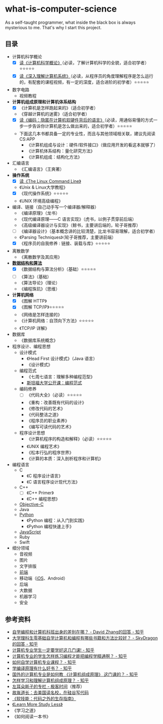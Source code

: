 # what-is-computer-science
As a self-taught programmer, what inside the black box is always mysterious to me. That's why I start this project. 

## 目录
- 计算机科学概论
  - [x] [读《计算机科学概论》](https://github.com/ShannonChenCHN/what-is-computer-science/blob/master/posts/%E8%AF%BB%E3%80%8A%E8%AE%A1%E7%AE%97%E6%9C%BA%E7%A7%91%E5%AD%A6%E6%A6%82%E8%AE%BA%E3%80%8B.md)（必读，了解计算机科学的全貌，适合初学者）⭐️⭐️⭐️⭐️⭐️
  - [x] [读《深入理解计算机系统》](https://github.com/ShannonChenCHN/what-is-computer-science/blob/master/posts/%E8%AF%BB%E3%80%8A%E6%B7%B1%E5%85%A5%E7%90%86%E8%A7%A3%E8%AE%A1%E7%AE%97%E6%9C%BA%E7%B3%BB%E7%BB%9F%E3%80%8B_01.md)（必读，从程序员的角度理解程序是怎么运行的，有配套的课程视频，有一定的深度，适合进阶的初学者）⭐️⭐️⭐️⭐️⭐️
- 数字电路
  - 视频教程
- **计算机组成原理和计算机体系结构**
  - [x] 《计算机是怎样跑起来的》（适合初学者）
  - 《穿越计算机的迷雾》（适合初学者）
  - [x] [读《编码：隐匿在计算机软硬件背后的语言》](https://github.com/ShannonChenCHN/what-is-computer-science/blob/master/posts/%E8%AF%BB%E3%80%8A%E7%BC%96%E7%A0%81%EF%BC%9A%E9%9A%90%E5%8C%BF%E5%9C%A8%E8%AE%A1%E7%AE%97%E6%9C%BA%E8%BD%AF%E7%A1%AC%E4%BB%B6%E8%83%8C%E5%90%8E%E7%9A%84%E8%AF%AD%E8%A8%80%E3%80%8B.md)（必读，用通俗易懂的方式一步一步告诉你计算机是怎么做出来的，适合初学者）⭐️⭐️⭐️⭐️⭐️
  - 下面这几本书都具备一定的专业性，而且与其他领域相关联，建议先阅读 CS:APP
    - 《计算机组成与设计：硬件/软件接口》（做应用开发的看这本就够了）
    - 《计算机体系结构：量化研究方法》
    - 《计算机组成：结构化方法》
- 汇编语言
  - 《汇编语言》（王爽著）
- **操作系统**
  - [x] [读《The Linux Command Line》](https://github.com/ShannonChenCHN/what-is-computer-science/blob/master/posts/The-Linux-Command-Line.md)
  - 《Unix & Linux大学教程》
  - [x] 《现代操作系统》⭐️⭐️⭐️⭐️⭐️
  - 《UNIX 环境高级编程》
- 编译、链接（自己动手写一个编译器/解释器）
  - 《编译原理》（龙书）
  - 《现代编译原理——C 语言实现》（虎书，以例子贯穿前后端）
  - 《高级编译器设计与实现》（鲸书，主要讲后端的，轮子哥推荐）
  - [ ] 《编译器设计》（基本概念讲的比较清楚，比龙书容易理解，适合初学者）
  - 《Parsing Techniques》（轮子哥推荐，主要讲前端）
  - [x] 《程序员的自我修养 : 链接、装载与库》⭐️⭐️⭐️⭐️⭐️
- 离散数学
  - 《离散数学及其应用》
- **[数据结构和算法](https://github.com/ShannonChenCHN/algorithm-and-data-structure)**
  - [x] 《数据结构与算法分析》（基础）⭐️⭐️⭐️⭐️⭐️
  - [ ] 《算法》（基础）
  - 《算法导论》（理论）
  - 《编程珠玑》（思维）
- **计算机网络**
  - [x] 《图解 HTTP》
  - [x] 《图解 TCP/IP》⭐️⭐️⭐️⭐️⭐️
  - 《网络是怎样连接的》
  - 《计算机网络：自顶向下方法》⭐️⭐️⭐️⭐️⭐️
  - 《TCP/IP 详解》
- 数据库
  - 《数据库系统概念》
- 程序设计、编程思想
  - 设计模式
    - 《Head First 设计模式》（Java 语言）
    - 《设计模式》
  - 编程范式
    - 《七周七语言：理解多种编程范型》
    - [斯坦福大学公开课：编程范式](http://open.163.com/special/opencourse/paradigms.html)
  - 编码修养
    - [ ] 《代码大全》（必读）⭐️⭐️⭐️⭐️⭐️
    - 《重构：改善既有代码的设计》
    - 《修改代码的艺术》
    - 《代码整洁之道》
    - 《程序员的职业素养》
    - 《编写可读代码的艺术》
  - 程序设计思想
    - 《计算机程序的构造和解释》（必读）⭐️⭐️⭐️⭐️⭐️
    - 《UNIX 编程艺术》
    - 《松本行弘的程序世界》
    - 《计算的本质：深入剖析程序和计算机》
- 编程语言
  - C
    - 《C 程序设计语言》
    - 《C 语言程序设计现代方法》
  - C++
    - [ ] 《C++ Primer》
    - 《C++ 编程思想》
  - [Objective-C](https://github.com/ShannonChenCHN/iOSLevelingUp/issues/39)
  - Java
  - [Python](https://github.com/ShannonChenCHN/APythonTour)
    - 《Python 编程：从入门到实践》
    - 《Python 编程快速上手》
  - [JavaScript](https://github.com/ShannonChenCHN/AFrontEndWebDevTour/blob/master/learning-notes/JavaScript-learning-notes.md)
  - Ruby
  - Swift
- 细分领域
  - 音视频
  - 图片
  - 文字排版
  - [前端](https://github.com/ShannonChenCHN/AFrontEndWebDevTour)
  - 移动端（[iOS](https://github.com/ShannonChenCHN/iOSLevelingUp)、Android）
  - 后端
  - 大数据
  - 机器学习
  - 安全
  
  
## 参考资料
- [自学编程和计算机科班出身的差别在哪？ - David Zhang的回答 - 知乎](https://www.zhihu.com/question/67948916/answer/259965694)
- [大学理科生零基础自学计算机和编程有哪些书籍和方法比较好？ - SkyDragon的回答 - 知乎](https://www.zhihu.com/question/39512272/answer/81785112])
- [计算机专业学生一定要学好这几门课! - 知乎](https://zhuanlan.zhihu.com/p/36036331)
- [计算机专业的学生怎样练习编程才能把编程学精通啊？ - 知乎](https://www.zhihu.com/question/263445600)
- [如何自学计算机专业课程？ - 知乎](https://zhuanlan.zhihu.com/p/26804195)
- [学编译原理有什么好书？ - 知乎](https://www.zhihu.com/question/25868417)
- [国外的计算机专业是如何教 《计算机组成原理》 这门课的？ - 知乎](https://www.zhihu.com/question/38838088)
- [怎样学习和理解计算机组成原理？ - 知乎](https://www.zhihu.com/question/20706264)
- [左耳朵耗子的专栏 - 极客时间](https://time.geekbang.org/column/intro/48?code=VznxDnLQDX-vI3YOLFe1sRcB9fN-BYi8QhSJmMATsys%3D)（推荐）
- [故胤道长：去美国读名校，在硅谷写代码](http://m.quzhiboapp.com/?#!/intro/108?liveId=295%20%EF%BD%9E)
- [《软技能：代码之外的生存指南》](https://book.douban.com/subject/26835090/)
- [《Learn More Study Less》](https://book.douban.com/subject/11603298/)
- 《学习之道》
- 《如何阅读一本书》
